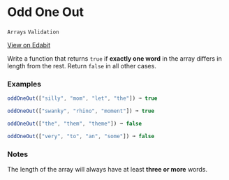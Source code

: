 # Odd One Out

`Arrays` `Validation`

[View on Edabit](https://edabit.com/challenge/PEecJK7uPz5m2oD9i)

Write a function that returns `true` if **exactly one word** in the array differs in length from the rest. Return `false` in all other cases.

### Examples

```js
oddOneOut(["silly", "mom", "let", "the"]) ➞ true

oddOneOut(["swanky", "rhino", "moment"]) ➞ true

oddOneOut(["the", "them", "theme"]) ➞ false

oddOneOut(["very", "to", "an", "some"]) ➞ false
```

### Notes

The length of the array will always have at least **three or more** words.
